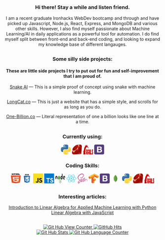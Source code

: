 ##

<div align='center'>
  <p width='250px'> 
    <h3>Hi there! Stay a while and listen friend.</h3>
    I am a recent graduate Ironhacks WebDev bootcamp and through and have picked up Javascript, Node.js, React, Express, and MongoDB and various other skills. However, I also find myself passionate about Machine Learning/AI in daily applications as a powerful tool for automation. I do find myself split between front-end and back-end coding, and looking to expand my knowledge base of different langauges.
  </p>
</div>

##

<div align='center'>
  <P width='250px'>
    <h3>Some silly side projects:</h3>    
    <h4>These are little side projects I try to put out for fun and self-improvement that I am proud of.</h4>
    <p><a href='https://endyboi.github.io/NEAT-Snake/'>Snake AI</a> — This is a simple proof of concept using snake with machine learning.</p>
    <p><a href='http://longcat.co/'>LongCat.co</a> — This is just a website that has a simple style, and scrolls for as long as you do.</p>
    <p><a href='http://one-billion.co/'>One-Billion.co</a> — Literal representation of one a billion looks like one line at a time.</p>
  </p>
</div>

##
<div align='center'>
  <h3>Currently using:</h3>
  <code><img alt="Python" width="32" height="32" src="/images/python.svg"></code>
  <code><img alt="Ruby" width="32" height="32" src="/images/ruby.svg"></code>
  <code><img alt="Ruby/Rails" width="32" height="32" src="/images/rails.svg"></code>
  <code><img alt="Bootstrap" width="32" height="32" src="/images/bootstrap.svg"></code>
 </div>

<div align='center'>
  <h3>Coding Skills:</h3>
  <code><img alt="HTML 5" width="32" height="32" src="/images/html5.svg"></code>
  <code><img alt="CSS 3" width="32" height="32" src="/images/css3.svg"></code>
  <code><img alt="Javascript" width="32" height="32" src="/images/javascript.svg"></code>
  <code><img alt="Typescript" width="32" height="32" src="/images/typescript.svg"></code>
  <code><img alt="Node.JS" width="32" height="32" src="/images/nodejs.svg"></code>
  <code><img alt="React" width="32" height="32" src="/images/react.svg"></code>
  <code><img alt="Sass" width="32" height="32" src="/images/sass.svg"></code>
  <!-- <code><img alt="Brain.JS" width="32" height="32" src="/images/brainjs.svg"></code> -->
  <code><img alt="TensorFlow.js" width="32" height="32" src="/images/tensorflow.svg"></code>
<!--   <code><img alt="Tailwind CSS" width="32" height="32" src="/images/tailwindcss.svg"></code> -->
  <code><img alt="Bootstrap" width="32" height="32" src="/images/bootstrap.svg"></code>
<!--   <code><img alt="Angular" width="32" height="32" src="/images/angular.svg"></code> -->
  <code><img alt="Mongo DB" width="32" height="32" src="/images/mongo.svg"></code>
  <code><img alt="Python" width="32" height="32" src="/images/python.svg"></code>
  <code><img alt="Ruby" width="32" height="32" src="/images/ruby.svg"></code>
  <code><img alt="Ruby/Rails" width="32" height="32" src="/images/rails.svg"></code>
</div>

##

<div align='center'>
  <h3>Interesting articles:</h3>
  <a href="https://pabloinsente.github.io/intro-linear-algebra">
    Introduction to Linear Algebra for Applied Machine Learning with Python
  </a>
  <br>
  <a href="https://geekrodion.medium.com/linear-algebra-with-javascript-46c289178c0">
    Linear Algebra with JavaScript
  </a>
</div>

##

<div align='center'>
  <a href="https://github.com/endyboi" target="_blank">
    <img alt="Git Hub View Counter" src="https://komarev.com/ghpvc/?username=endyboi&style=flat-square&color=blueviolet" />
  </a>
  <a href="https://github.com/endyboi/endyboi" target="_blank">
    <img alt="GitHub Hits" src="https://img.shields.io/github/last-commit/endyboi/endyboi?label=Profile%20Updated&style=flat-square" />
  </a>
  <br>
  <a href="https://github.com/endyboi">
    <img alt="Git Hub Stats" height="150px" src="https://github-readme-stats.vercel.app/api?username=endyboi&show_icons=true&theme=synthwave" />
  </a>
  <a href="https://github.com/endyboi">
    <img alt="Git Hub Language Counter" height="150px" src="https://github-readme-stats.vercel.app/api/top-langs/?username=endyboi&layout=compact&theme=synthwave" />
  </a>  
</div>

<!--
**EndyBoi/EndyBoi** is a ✨ _special_ ✨ repository because its `README.md` (this file) appears on your GitHub profile.

Here are some ideas to get you started:

- 🔭 I’m currently working on ...
- 🌱 I’m currently learning ...
- 👯 I’m looking to collaborate on ...
- 🤔 I’m looking for help with ...
- 💬 Ask me about ...
- 📫 How to reach me: ...
- 😄 Pronouns: ...
- ⚡ Fun fact: ...
-->
